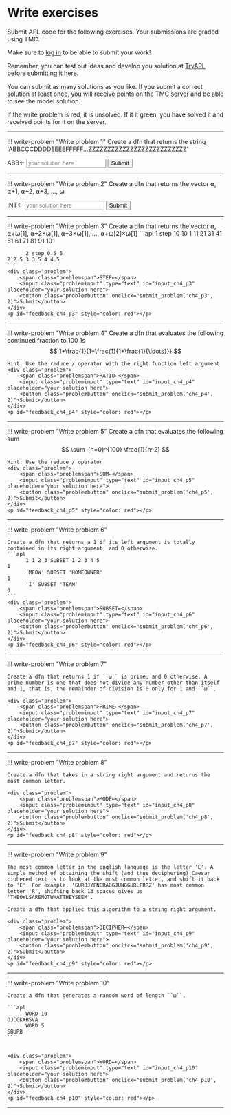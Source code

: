 # Write exercises

Submit APL code for the following exercises.
Your submissions are graded using TMC.

Make sure to [log in](../../account.md) to be able to submit your work!

Remember, you can test out ideas and develop you solution at [TryAPL](https://tryapl.org) before submitting it here.

You can submit as many solutions as you like.
If you submit a correct solution at least once, you will receive points on the TMC server and be able to see the model solution.

If the write problem is red, it is unsolved. If it it green, you have solved it and received points for it on the server.

---

!!! write-problem "Write problem 1"
    Create a dfn that returns the string 'ABBCCCDDDDEEEEFFFFF...ZZZZZZZZZZZZZZZZZZZZZZZZZZ'
    <div class="problem">
        <span class="problemspan">ABB←</span>
        <input class="probleminput" type="text" id="input_ch4_p1" placeholder="your solution here">
        <button class="problembutton" onclick="submit_problem('ch4_p1', 2)">Submit</button>
    </div>
    <p id="feedback_ch4_p1" style="color: red"></p>

---

!!! write-problem "Write problem 2"
    Create a dfn that returns the vector ⍺, ⍺+1, ⍺+2, ⍺+3, ..., ⍵
    <div class="problem">
        <span class="problemspan">INT←</span>
        <input class="probleminput" type="text" id="input_ch4_p2" placeholder="your solution here">
        <button class="problembutton" onclick="submit_problem('ch4_p2', 2)">Submit</button>
    </div>
    <p id="feedback_ch4_p2" style="color: red"></p>

---

!!! write-problem "Write problem 3"
    Create a dfn that returns the vector ⍺, ⍺+⍵[1], ⍺+2×⍵[1], ⍺+3×⍵[1], ..., ⍺+⍵[2]×⍵[1]
    ```apl
          1 step 10 10
    1 11 21 31 41 51 61 71 81 91 101
    
          2 step 0.5 5
    2 2.5 3 3.5 4 4.5
    ```
    <div class="problem">
        <span class="problemspan">STEP←</span>
        <input class="probleminput" type="text" id="input_ch4_p3" placeholder="your solution here">
        <button class="problembutton" onclick="submit_problem('ch4_p3', 2)">Submit</button>
    </div>
    <p id="feedback_ch4_p3" style="color: red"></p>

---

!!! write-problem "Write problem 4"
    Create a dfn that evaluates the following continued fraction to 100 1s
    $$
          1+\frac{1}{1+\frac{1}{1+\frac{1}{\ldots}}}
    $$

    Hint: Use the reduce / operator with the right function left argument
    <div class="problem">
        <span class="problemspan">RATIO←</span>
        <input class="probleminput" type="text" id="input_ch4_p4" placeholder="your solution here">
        <button class="problembutton" onclick="submit_problem('ch4_p4', 2)">Submit</button>
    </div>
    <p id="feedback_ch4_p4" style="color: red"></p>

---

!!! write-problem "Write problem 5"
    Create a dfn that evaluates the following sum
    $$
          \sum_{n=0}^{100} \frac{1}{n^2}
    $$

    Hint: Use the reduce / operator
    <div class="problem">
        <span class="problemspan">SUM←</span>
        <input class="probleminput" type="text" id="input_ch4_p5" placeholder="your solution here">
        <button class="problembutton" onclick="submit_problem('ch4_p5', 2)">Submit</button>
    </div>
    <p id="feedback_ch4_p5" style="color: red"></p>

---

!!! write-problem "Write problem 6"
    
    Create a dfn that returns a 1 if its left argument is totally contained in its right argument, and 0 otherwise.
    ```apl
          1 1 2 3 SUBSET 1 2 3 4 5
    1
          'MEOW' SUBSET 'HOMEOWNER'
    1
          'I' SUBSET 'TEAM'
    0
    ```
    <div class="problem">
        <span class="problemspan">SUBSET←</span>
        <input class="probleminput" type="text" id="input_ch4_p6" placeholder="your solution here">
        <button class="problembutton" onclick="submit_problem('ch4_p6', 2)">Submit</button>
    </div>
    <p id="feedback_ch4_p6" style="color: red"></p>

---

!!! write-problem "Write problem 7"
    
    Create a dfn that returns 1 if ``⍵`` is prime, and 0 otherwise. A prime number is one that does not divide any number other than itself and 1, that is, the remainder of division is 0 only for 1 and ``⍵``.

    <div class="problem">
        <span class="problemspan">PRIME←</span>
        <input class="probleminput" type="text" id="input_ch4_p7" placeholder="your solution here">
        <button class="problembutton" onclick="submit_problem('ch4_p7', 2)">Submit</button>
    </div>
    <p id="feedback_ch4_p7" style="color: red"></p>

---

!!! write-problem "Write problem 8"
    
    Create a dfn that takes in a string right argument and returns the most common letter.

    <div class="problem">
        <span class="problemspan">MODE←</span>
        <input class="probleminput" type="text" id="input_ch4_p8" placeholder="your solution here">
        <button class="problembutton" onclick="submit_problem('ch4_p8', 2)">Submit</button>
    </div>
    <p id="feedback_ch4_p8" style="color: red"></p>

---

!!! write-problem "Write problem 9"
    
    The most common letter in the english language is the letter 'E'. A simple method of obtaining the shift (and thus deciphering) Caesar ciphered text is to look at the most common letter, and shift it back to 'E'. For example, 'GURBJYFNERABGJUNGGURLFRRZ' has most common letter 'R', shifting back 13 spaces gives us 'THEOWLSARENOTWHATTHEYSEEM'.

    Create a dfn that applies this algorithm to a string right argument.

    <div class="problem">
        <span class="problemspan">DECIPHER←</span>
        <input class="probleminput" type="text" id="input_ch4_p9" placeholder="your solution here">
        <button class="problembutton" onclick="submit_problem('ch4_p9', 2)">Submit</button>
    </div>
    <p id="feedback_ch4_p9" style="color: red"></p>

---

!!! write-problem "Write problem 10"
    
    Create a dfn that generates a random word of length ``⍵``.

    ```apl
          WORD 10
    OJCCKXBSVA
          WORD 5
    SBURB 
    ```


    <div class="problem">
        <span class="problemspan">WORD←</span>
        <input class="probleminput" type="text" id="input_ch4_p10" placeholder="your solution here">
        <button class="problembutton" onclick="submit_problem('ch4_p10', 2)">Submit</button>
    </div>
    <p id="feedback_ch4_p10" style="color: red"></p>

---

    